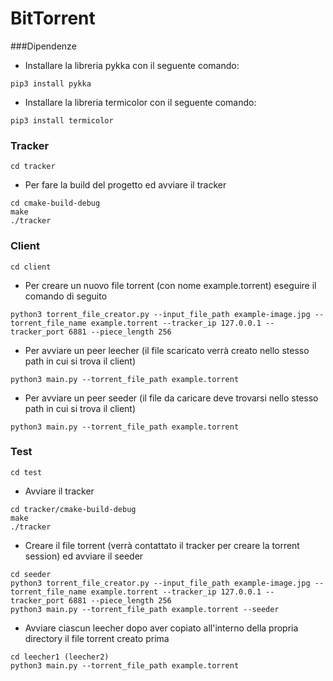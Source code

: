 # BitTorrent

###Dipendenze

- Installare la libreria pykka con il seguente comando:

```
pip3 install pykka

```

- Installare la libreria termicolor con il seguente comando:

```
pip3 install termicolor

``` 

### Tracker

```
cd tracker

```

- Per fare la build del progetto ed avviare il tracker

```
cd cmake-build-debug
make
./tracker

```


### Client

```
cd client

```

- Per creare un nuovo file torrent (con nome example.torrent) eseguire il comando di seguito

```
python3 torrent_file_creator.py --input_file_path example-image.jpg --torrent_file_name example.torrent --tracker_ip 127.0.0.1 --tracker_port 6881 --piece_length 256

```
- Per avviare un peer leecher (il file scaricato verrà creato nello stesso path in cui si trova il client)

```
python3 main.py --torrent_file_path example.torrent

```
- Per avviare un peer seeder (il file da caricare deve trovarsi nello stesso path in cui si trova il client)

```
python3 main.py --torrent_file_path example.torrent

```

### Test

```
cd test

```

- Avviare il tracker 

```
cd tracker/cmake-build-debug
make
./tracker

```

- Creare il file torrent (verrà contattato il tracker per creare la torrent session) ed avviare il seeder

```
cd seeder
python3 torrent_file_creator.py --input_file_path example-image.jpg --torrent_file_name example.torrent --tracker_ip 127.0.0.1 --tracker_port 6881 --piece_length 256
python3 main.py --torrent_file_path example.torrent --seeder

```

- Avviare ciascun leecher dopo aver copiato all'interno della propria directory il file torrent creato prima

```
cd leecher1 (leecher2)
python3 main.py --torrent_file_path example.torrent

```



